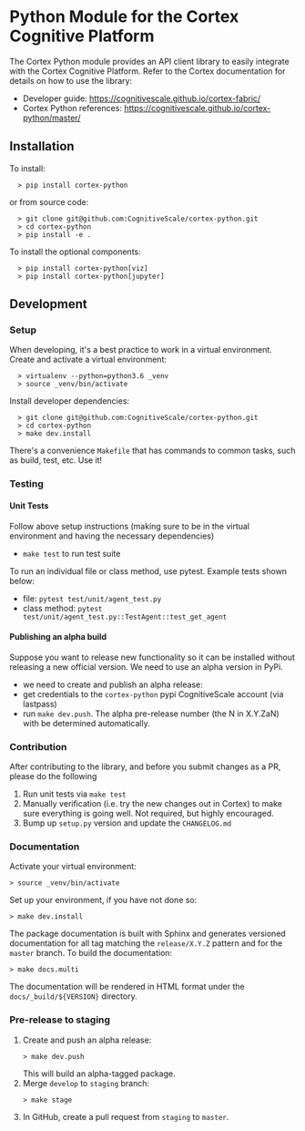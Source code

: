 # Python Module for the Cortex Cognitive Platform

The Cortex Python module provides an API client library to easily integrate with the Cortex Cognitive Platform. 
Refer to the Cortex documentation for details on how to use the library: 

- Developer guide: https://cognitivescale.github.io/cortex-fabric/
- Cortex Python references: https://cognitivescale.github.io/cortex-python/master/

## Installation

To install: 
```
  > pip install cortex-python
```

or from source code:
```
  > git clone git@github.com:CognitiveScale/cortex-python.git
  > cd cortex-python
  > pip install -e .
```

To install the optional components: 
```
  > pip install cortex-python[viz]
  > pip install cortex-python[jupyter]
```

## Development 

### Setup

When developing, it's a best practice to work in a virtual environment. Create and activate a virtual environment:
```
  > virtualenv --python=python3.6 _venv
  > source _venv/bin/activate
```

Install developer dependencies:

```
  > git clone git@github.com:CognitiveScale/cortex-python.git
  > cd cortex-python
  > make dev.install
```

There's a convenience `Makefile` that has commands to common tasks, such as build, test, etc. Use it!

### Testing

#### Unit Tests

Follow above setup instructions (making sure to be in the virtual environment and having the necessary dependencies)

- `make test` to run test suite

To run an individual file or class method, use pytest. Example tests shown below:

- file: `pytest test/unit/agent_test.py` 
- class method: `pytest test/unit/agent_test.py::TestAgent::test_get_agent`

#### Publishing an alpha build

Suppose you want to release new functionality so it can be installed without releasing a new official version. We need to use an alpha version in PyPi.

- we need to create and publish an alpha release:
- get credentials to the `cortex-python` pypi CognitiveScale account (via lastpass)
- run `make dev.push`. The alpha pre-release number (the N in X.Y.ZaN) with be determined automatically.

### Contribution 

After contributing to the library, and before you submit changes as a PR, please do the following

1. Run unit tests via `make test`
2. Manually verification (i.e. try the new changes out in Cortex) to make sure everything is going well. Not required, but highly encouraged.
3. Bump up `setup.py` version and update the `CHANGELOG.md` 

### Documentation

Activate your virtual environment:
```
> source _venv/bin/activate
```

Set up your environment, if you have not done so:
```
> make dev.install 
```

The package documentation is built with Sphinx and generates versioned documentation for all tag matching the `release/X.Y.Z` pattern and for the `master` branch. To build the documentation:

```
> make docs.multi
```
The documentation will be rendered in HTML format under the `docs/_build/${VERSION}` directory.

### Pre-release to staging

1. Create and push an alpha release:
    ```
    > make dev.push
    ```
    This will build an alpha-tagged package.
2. Merge `develop` to `staging` branch:
    ```
    > make stage
    ```
3. In GitHub, create a pull request from `staging` to `master`.
